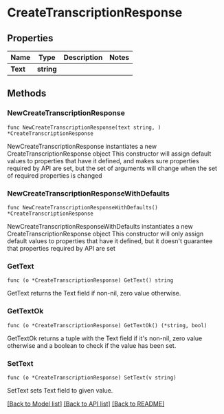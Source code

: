 # CreateTranscriptionResponse

## Properties

Name | Type | Description | Notes
------------ | ------------- | ------------- | -------------
**Text** | **string** |  | 

## Methods

### NewCreateTranscriptionResponse

`func NewCreateTranscriptionResponse(text string, ) *CreateTranscriptionResponse`

NewCreateTranscriptionResponse instantiates a new CreateTranscriptionResponse object
This constructor will assign default values to properties that have it defined,
and makes sure properties required by API are set, but the set of arguments
will change when the set of required properties is changed

### NewCreateTranscriptionResponseWithDefaults

`func NewCreateTranscriptionResponseWithDefaults() *CreateTranscriptionResponse`

NewCreateTranscriptionResponseWithDefaults instantiates a new CreateTranscriptionResponse object
This constructor will only assign default values to properties that have it defined,
but it doesn't guarantee that properties required by API are set

### GetText

`func (o *CreateTranscriptionResponse) GetText() string`

GetText returns the Text field if non-nil, zero value otherwise.

### GetTextOk

`func (o *CreateTranscriptionResponse) GetTextOk() (*string, bool)`

GetTextOk returns a tuple with the Text field if it's non-nil, zero value otherwise
and a boolean to check if the value has been set.

### SetText

`func (o *CreateTranscriptionResponse) SetText(v string)`

SetText sets Text field to given value.



[[Back to Model list]](../README.md#documentation-for-models) [[Back to API list]](../README.md#documentation-for-api-endpoints) [[Back to README]](../README.md)


